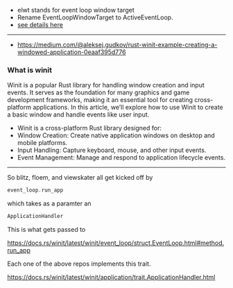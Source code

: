 
- elwt stands for event loop window target
- Rename EventLoopWindowTarget to ActiveEventLoop.
- [see details here](https://rust-windowing.github.io/winit/winit/changelog/v0_30/index.html)

---

- https://medium.com/@aleksej.gudkov/rust-winit-example-creating-a-windowed-application-0eaaf395d776

### What is winit

Winit is a popular Rust library for handling window creation and input events. It serves as the foundation for many graphics and game development frameworks, making it an essential tool for creating cross-platform applications. In this article, we’ll explore how to use Winit to create a basic window and handle events like user input.

- Winit is a cross-platform Rust library designed for:
- Window Creation: Create native application windows on desktop and mobile platforms.
- Input Handling: Capture keyboard, mouse, and other input events.
- Event Management: Manage and respond to application lifecycle events.

---

So blitz, floem, and viewskater all get kicked off by

```rust
event_loop.run_app
```

which takes as a paramter an

```rust
ApplicationHandler
```

This is what gets passed to

https://docs.rs/winit/latest/winit/event_loop/struct.EventLoop.html#method.run_app

Each one of the above repos implements this trait.

https://docs.rs/winit/latest/winit/application/trait.ApplicationHandler.html
